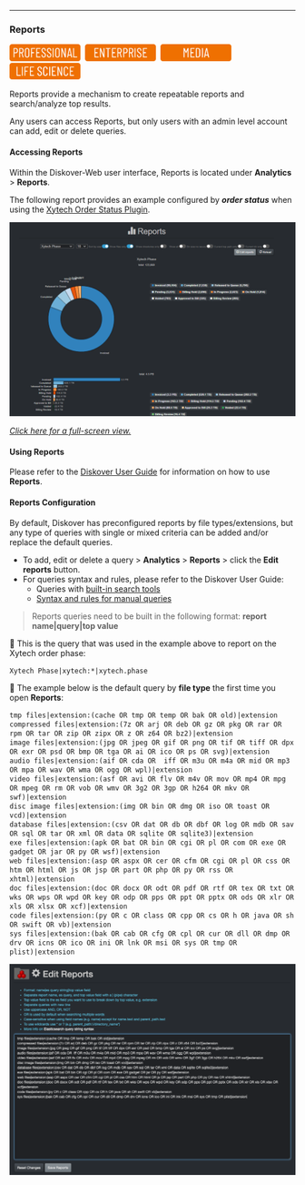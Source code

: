 ___
### Reports

<img src="images/button_edition_professional.png" width="125">&nbsp;&nbsp;<img src="images/button_edition_enterprise.png" width="125">&nbsp;&nbsp;<img src="images/button_edition_media.png" width="125">&nbsp;&nbsp;<img src="images/button_edition_life_science.png" width="125">


Reports provide a mechanism to create repeatable reports and search/analyze top results.

Any users can access Reports, but only users with an admin level account can add, edit or delete queries.

#### Accessing Reports

Within the Diskover-Web user interface, Reports is located under **Analytics** > **Reports**.

The following report provides an example configured by **_order status_** when using the [Xytech Order Status Plugin](https://docs.diskoverdata.com/diskover_user_guide_companion_aja_media_edition/#xytech-order-status-plugin).

![Image: Reports](images/image_reporting_reports_report_example_diskover_ui.png)

_[Click here for a full-screen view.](images/image_reporting_reports_report_example_diskover_ui.png)_

#### Using Reports

Please refer to the [Diskover User Guide](https://docs.diskoverdata.com/diskover_user_guide/#reports) for information on how to use **Reports**.

#### Reports Configuration

By default, Diskover has preconfigured reports by file types/extensions, but any type of queries with single or mixed criteria can be added and/or replace the default queries.

- To add, edit or delete a query > **Analytics** > **Reports** > click the **Edit reports** button.
- For queries syntax and rules, please refer to the Diskover User Guide:
    - Queries with [built-in search tools](https://docs.diskoverdata.com/diskover_user_guide/#built-in-search-tools)
    - [Syntax and rules for manual queries](https://docs.diskoverdata.com/diskover_user_guide/#manual-queries-syntax-and-rules)

> Reports queries need to be built in the following format: **report name|query|top value**

🔴 This is the query that was used in the example above to report on the Xytech order phase:

```
Xytech Phase|xytech:*|xytech.phase
```

🔴 The example below is the default query by **file type** the first time you open **Reports**:
```
tmp files|extension:(cache OR tmp OR temp OR bak OR old)|extension
compressed files|extension:(7z OR arj OR deb OR gz OR pkg OR rar OR rpm OR tar OR zip OR zipx OR z OR z64 OR bz2)|extension
image files|extension:(jpg OR jpeg OR gif OR png OR tif OR tiff OR dpx OR exr OR psd OR bmp OR tga OR ai OR ico OR ps OR svg)|extension
audio files|extension:(aif OR cda OR  iff OR m3u OR m4a OR mid OR mp3 OR mpa OR wav OR wma OR ogg OR wpl)|extension
video files|extension:(asf OR avi OR flv OR m4v OR mov OR mp4 OR mpg OR mpeg OR rm OR vob OR wmv OR 3g2 OR 3gp OR h264 OR mkv OR swf)|extension
disc image files|extension:(img OR bin OR dmg OR iso OR toast OR vcd)|extension
database files|extension:(csv OR dat OR db OR dbf OR log OR mdb OR sav OR sql OR tar OR xml OR data OR sqlite OR sqlite3)|extension
exe files|extension:(apk OR bat OR bin OR cgi OR pl OR com OR exe OR gadget OR jar OR py OR wsf)|extension
web files|extension:(asp OR aspx OR cer OR cfm OR cgi OR pl OR css OR htm OR html OR js OR jsp OR part OR php OR py OR rss OR xhtml)|extension
doc files|extension:(doc OR docx OR odt OR pdf OR rtf OR tex OR txt OR wks OR wps OR wpd OR key OR odp OR pps OR ppt OR pptx OR ods OR xlr OR xls OR xlsx OR xcf)|extension
code files|extension:(py OR c OR class OR cpp OR cs OR h OR java OR sh OR swift OR vb)|extension
sys files|extension:(bak OR cab OR cfg OR cpl OR cur OR dll OR dmp OR drv OR icns OR ico OR ini OR lnk OR msi OR sys OR tmp OR plist)|extension
```

![Image: Reports Editing Window](images/image_reporting_reports_report_editing_window.png)

